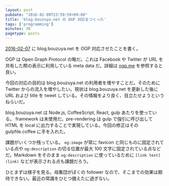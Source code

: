 ```yaml
---
layout: post
pubdate: "2016-02-09T23:59:59+09:00"
title: 'blog.bouzuya.net の OGP 対応をつくった'
tags: ['programming']
minutes: 30
pagetype: posts
---
```

[2016-02-07][] に blog.bouzuya.net を OGP 対応させたことを書く。

OGP は Open Graph Protocol の略だ。これは Facebook や Twitter が URL を共有した際の表示に利用している meta data だ。詳細は [ogp.me](http://ogp.me/) を参照すると良い。

今回の対応の目的は blog.bouzuya.net の利用者を増やすことだ。そのために Twitter からの流入を増やしたい。現状は blog.bouzuya.net を更新した後に URL および title を tweet している。その情報をより良く、目立たせようというねらいだ。

blog.bouzuya.net は Node.js, CoffeeScript, React, gulp あたりを使っている。 framework は未使用だ。pre-rendering は gulp で強引に呼び出して HTML を local に出力することで実現している。今回の修正はその gulpfile.coffee に手を入れた。

課題がいくつか残っている。 `og:image` が常に favicon と同じものに固定されている点や `og:description` の切る位置が最大 100 文字に固定されている点などだ。Markdown をそのまま `og:description` に使っているために `[link text](link)` などが表示される点も課題だろう。

ひとまずは様子を見る。母集団がぼくの follower なので、そこまでの効果は期待できない。最近の常識をひとつ備えたに過ぎない。

[2016-02-07]: http://blog.bouzuya.net/2016/02/07/
